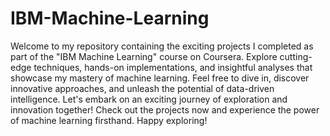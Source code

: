 # IBM-Machine-Learning
Welcome to my repository containing the exciting projects I completed as part of the "IBM Machine Learning" course on Coursera. Explore cutting-edge techniques, hands-on implementations, and insightful analyses that showcase my mastery of machine learning. Feel free to dive in, discover innovative approaches, and unleash the potential of data-driven intelligence. Let's embark on an exciting journey of exploration and innovation together! Check out the projects now and experience the power of machine learning firsthand. Happy exploring!
